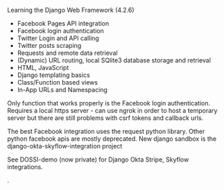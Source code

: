 Learning the Django Web Framework (4.2.6)
- Facebook Pages API integration
- Facebook login authentication
- Twitter Login and API calling
- Twitter posts scraping
- Requests and remote data retrieval
- (Dynamic) URL routing, local SQlite3 database storage and retrieval
- HTML, JavaScript 
- Django templating basics
- Class/Function based views
- In-App URLs and Namespacing

Only function that works properly is the Facebook login authentication.
Requires a local https server - can use ngrok in order to host a temporary server but there are still problems with  csrf tokens and callback urls.

The best Facebook integration uses the request python library. Other python facebook apis are mostly deprecated. 
New django sandbox is the django-okta-skyflow-integration project

See DOSSI-demo (now private) for Django Okta Stripe, Skyflow integrations.

.
